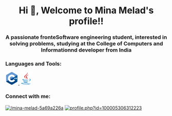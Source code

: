 <h1 align="center">Hi 👋, Welcome to Mina Melad's profile!!</h1>
<h3 align="center">A passionate fronteSoftware engineering student, interested in solving problems, studying at the College of Computers and Informationnd developer from India</h3>


<h3 align="left">Languages and Tools:</h3>
<p align="left"> <a href="https://www.w3schools.com/cpp/" target="_blank" rel="noreferrer"> <img src="https://raw.githubusercontent.com/devicons/devicon/master/icons/cplusplus/cplusplus-original.svg" alt="cplusplus" width="40" height="40"/> </a> <a href="https://www.java.com" target="_blank" rel="noreferrer"> <img src="https://raw.githubusercontent.com/devicons/devicon/master/icons/java/java-original.svg" alt="java" width="40" height="40"/> </a> </p>

<h3 align="left">Connect with me:</h3>
<p align="left">
<a href="https://linkedin.com/in//mina-melad-5a69a226a" target="blank"><img align="center" src="https://raw.githubusercontent.com/rahuldkjain/github-profile-readme-generator/master/src/images/icons/Social/linked-in-alt.svg" alt="/mina-melad-5a69a226a" height="30" width="40" /></a>
<a href="https://fb.com/profile.php?id=100005306312223" target="blank"><img align="center" src="https://raw.githubusercontent.com/rahuldkjain/github-profile-readme-generator/master/src/images/icons/Social/facebook.svg" alt="profile.php?id=100005306312223" height="30" width="40" /></a>
</p>
